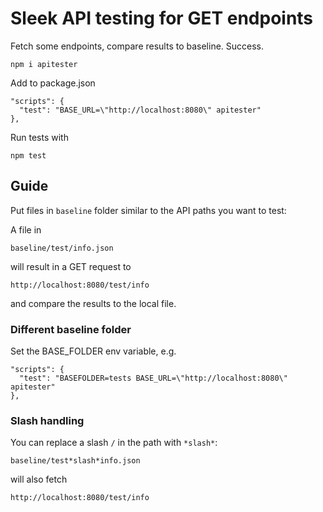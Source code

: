 # Sleek API testing for GET endpoints

Fetch some endpoints, compare results to baseline. Success.

    npm i apitester

Add to package.json

    "scripts": {
      "test": "BASE_URL=\"http://localhost:8080\" apitester"
    },

Run tests with

    npm test

## Guide

Put files in `baseline` folder similar to the API paths you want to test:

A file in

    baseline/test/info.json


will result in a GET request to

    http://localhost:8080/test/info

and compare the results to the local file.  


### Different baseline folder

Set the BASE_FOLDER env variable, e.g.

    "scripts": {
      "test": "BASEFOLDER=tests BASE_URL=\"http://localhost:8080\" apitester"
    },

### Slash handling
You can replace a slash `/` in the path with `*slash*`:

    baseline/test*slash*info.json

will also fetch

    http://localhost:8080/test/info
